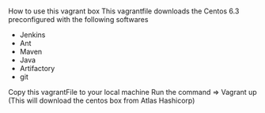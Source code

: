 # 
How to use this vagrant box
This vagrantfile downloads the Centos 6.3 preconfigured with the following softwares
- Jenkins
- Ant
- Maven
- Java 
- Artifactory
- git


Copy this vagrantFile to your local machine
Run the command => Vagrant up  (This will download the centos box from Atlas Hashicorp)

